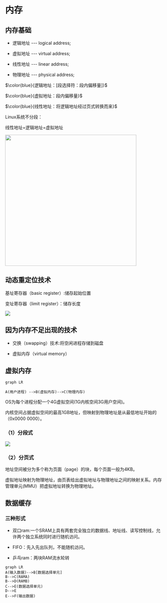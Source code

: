 # 内存

## 内存基础

+ 逻辑地址 --- logical address;

+ 虚拟地址 --- virtual address;

+ 线性地址 --- linear address;

+ 物理地址 --- physical address; 

$\color{blue}{逻辑地址：[段选择符：段内偏移量]}$

$\color{blue}{虚拟地址：段内偏移量}$

$\color{blue}{线性地址：将逻辑地址经过页式转换而来}$

Linux系统不分段：

线性地址=逻辑地址=虚拟地址

<img title="" src="file:///C:/Users/17688/AppData/Roaming/marktext/images/2022-04-11-21-05-23-ff53be32050a07fa9dbea92b3f6523e6_2200fc46402424343bef9fadf94c21fc0c57d621.png@837w_642h_progressive.webp" alt="" width="422" data-align="inline">

## 动态重定位技术

基址寄存器（basic register）:储存起始位置

变址寄存器（limit register）：储存长度

![](C:\Users\17688\AppData\Roaming\marktext\images\2022-04-06-19-24-10-image.png)

## 因为内存不足出现的技术

+ 交换（swapping）技术:将空闲进程存储到磁盘

+ 虚拟内存（virtual memory）

## 虚拟内存

```mermaid
graph LR

A(用户进程) -->B(虚拟内存)-->C(物理内存)
```

OS为每个进程分配一个4G虚拟空间(1G内核空间3G用户空间)。

内核空间占据虚拟空间的最高1GB地址，但映射到物理地址是从最低地址开始的（0x0000 0000）。

### （1）分段式

![](C:\Users\17688\AppData\Roaming\marktext\images\2022-04-14-08-47-12-image.png)

### （2）分页式

地址空间被分为多个称为页面（page）的块，每个页面一般为4KB。

虚拟地址映射为物理地址，由页表给出虚拟地址与物理地址之间的映射关系。内存管理单元(MMU）把虚拟地址转换为物理地址。

## 数据缓存

### 三种形式

+ 双口ram:一个SRAM上具有两套完全独立的数据线、地址线、读写控制线，允许两个独立系统同时进行随机访问。

+ FIFO：先入先出队列，不能随机访问。

+ 乒乓ram：两块RAM流水轮转

```mermaid
graph LR
A(输入数据)-->B[数据选择单元]
B-->C(RAMA)
B-->D(RAMB)
C-->E(数据选择单元)
D-->E
E-->F(输出数据)
```
